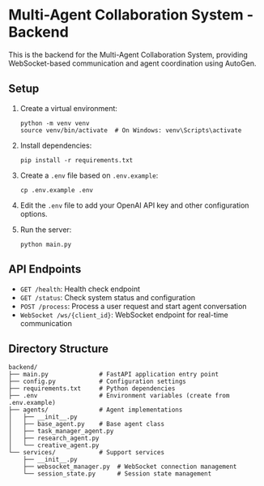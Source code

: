 
# Multi-Agent Collaboration System - Backend

This is the backend for the Multi-Agent Collaboration System, providing WebSocket-based communication and agent coordination using AutoGen.

## Setup

1. Create a virtual environment:
   ```
   python -m venv venv
   source venv/bin/activate  # On Windows: venv\Scripts\activate
   ```

2. Install dependencies:
   ```
   pip install -r requirements.txt
   ```

3. Create a `.env` file based on `.env.example`:
   ```
   cp .env.example .env
   ```

4. Edit the `.env` file to add your OpenAI API key and other configuration options.

5. Run the server:
   ```
   python main.py
   ```

## API Endpoints

- `GET /health`: Health check endpoint
- `GET /status`: Check system status and configuration
- `POST /process`: Process a user request and start agent conversation
- `WebSocket /ws/{client_id}`: WebSocket endpoint for real-time communication

## Directory Structure

```
backend/
├── main.py              # FastAPI application entry point
├── config.py            # Configuration settings
├── requirements.txt     # Python dependencies
├── .env                 # Environment variables (create from .env.example)
├── agents/              # Agent implementations
│   ├── __init__.py
│   ├── base_agent.py    # Base agent class
│   ├── task_manager_agent.py
│   ├── research_agent.py
│   └── creative_agent.py
└── services/            # Support services
    ├── __init__.py
    ├── websocket_manager.py  # WebSocket connection management
    └── session_state.py      # Session state management
```
